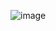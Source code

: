 ![image](https://user-images.githubusercontent.com/53906428/161733231-f0f3aa1d-ca3e-4f68-a6e3-0474fbf2dafd.png)
